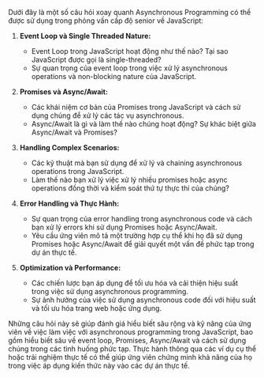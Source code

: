 Dưới đây là một số câu hỏi xoay quanh Asynchronous Programming có thể được sử dụng trong phỏng vấn cấp độ senior về JavaScript:

1. **Event Loop và Single Threaded Nature:**

   - Event Loop trong JavaScript hoạt động như thế nào? Tại sao JavaScript được gọi là single-threaded?
   - Sự quan trọng của event loop trong việc xử lý asynchronous operations và non-blocking nature của JavaScript.

2. **Promises và Async/Await:**

   - Các khái niệm cơ bản của Promises trong JavaScript và cách sử dụng chúng để xử lý các tác vụ asynchronous.
   - Async/Await là gì và làm thế nào chúng hoạt động? Sự khác biệt giữa Async/Await và Promises?

3. **Handling Complex Scenarios:**

   - Các kỹ thuật mà bạn sử dụng để xử lý và chaining asynchronous operations trong JavaScript.
   - Làm thế nào bạn xử lý việc xử lý nhiều promises hoặc async operations đồng thời và kiểm soát thứ tự thực thi của chúng?

4. **Error Handling và Thực Hành:**

   - Sự quan trọng của error handling trong asynchronous code và cách bạn xử lý errors khi sử dụng Promises hoặc Async/Await.
   - Yêu cầu ứng viên mô tả một trường hợp cụ thể khi họ đã sử dụng Promises hoặc Async/Await để giải quyết một vấn đề phức tạp trong dự án thực tế.

5. **Optimization và Performance:**
   - Các chiến lược bạn áp dụng để tối ưu hóa và cải thiện hiệu suất trong việc sử dụng asynchronous programming.
   - Sự ảnh hưởng của việc sử dụng asynchronous code đối với hiệu suất và tối ưu hóa trang web hoặc ứng dụng.

Những câu hỏi này sẽ giúp đánh giá hiểu biết sâu rộng và kỹ năng của ứng viên về việc làm việc với asynchronous programming trong JavaScript, bao gồm hiểu biết sâu về event loop, Promises, Async/Await và cách sử dụng chúng trong các tình huống phức tạp. Thực hành thông qua các ví dụ cụ thể hoặc trải nghiệm thực tế có thể giúp ứng viên chứng minh khả năng của họ trong việc áp dụng kiến thức này vào các dự án thực tế.
